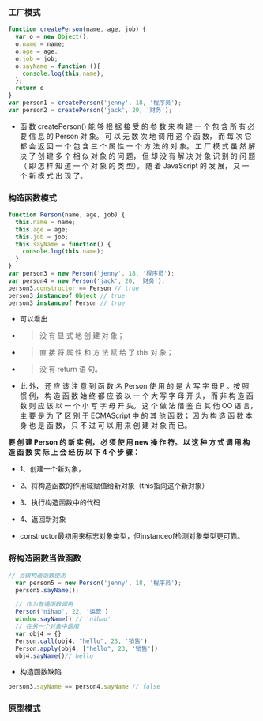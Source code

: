 ### 工厂模式

```js
function createPerson(name, age, job) {
  var o = new Object();
  o.name = name;
  o.age = age;
  o.job = job;
  o.sayName = function (){
    console.log(this.name);
  };
  return o
}
var person1 = createPerson('jenny', 18, '程序员');
var person2 = createPerson('jack', 20, '财务');
```
- 函 数 createPerson() 能 够 根 据 接 受 的 参 数 来 构 建 一 个 包 含 所 有 必 要 信 息 的 Person 对 象。 可 以 无 数 次 地 调 用 这 个 函 数， 而 每 次 它 都 会 返 回 一 个 包 含 三 个 属 性 一 个 方 法 的 对 象。 工 厂 模 式 虽 然 解 决 了 创 建 多 个 相 似 对 象 的 问 题， 但 却 没 有 解 决 对 象 识 别 的 问 题（ 即 怎 样 知 道 一 个 对 象 的 类 型）。 随 着 JavaScript 的 发 展， 又 一 个 新 模 式 出 现 了。

### 构造函数模式
```js
function Person(name, age, job) {
  this.name = name;
  this.age = age;
  this.job = job;
  this.sayName = function() {
    console.log(this.name);
  }
}
var person3 = new Person('jenny', 18, '程序员');
var person4 = new Person('jack', 20, '财务');
person3.constructor == Person // true
person3 instanceof Object // true
person3 instanceof Person // true
```
- 可以看出
- > 没 有 显 式 地 创 建 对 象； 
- >直 接 将 属 性 和 方 法 赋 给 了 this 对 象； 
- >没 有 return 语 句。

- 此 外， 还 应 该 注 意 到 函 数 名 Person 使 用 的 是 大 写 字 母 P 。按 照 惯 例， 构 造 函 数 始 终 都 应 该 以 一 个 大 写 字 母 开 头， 而 非 构 造 函 数 则 应 该 以 一 个 小 写 字 母 开 头。 这 个 做 法 借 鉴 自 其 他 OO 语 言， 主 要 是 为 了 区 别 于 ECMAScript 中 的 其 他 函 数； 因 为 构 造 函 数 本 身 也 是 函 数， 只 不 过 可 以 用 来 创 建 对 象 而 已。 

**要 创 建 Person 的 新 实 例， 必 须 使 用 new 操 作 符。 以 这 种 方 式 调 用 构 造 函 数 实 际 上 会 经 历 以 下 4 个 步 骤：**

- 1、创建一个新对象，
- 2、将构造函数的作用域赋值给新对象（this指向这个新对象）
- 3、执行构造函数中的代码
- 4、返回新对象

- constructor最初用来标志对象类型，但instanceof检测对象类型更可靠。

### 将构造函数当做函数

```js
// 当做构造函数使用
  var person5 = new Person('jenny', 18, '程序员');
  person5.sayName();

  // 作为普通函数调用
  Person('nihao', 22, '运营')
  window.sayName() // 'nihao'
  // 在另一个对象中调用
  var obj4 = {}
  Person.call(obj4, "hello", 23, '销售')
  Person.apply(obj4, ["hello", 23, '销售'])
  obj4.sayName()// hello
```

- 构造函数缺陷

```js
person3.sayName == person4.sayName // false
```

### 原型模式


